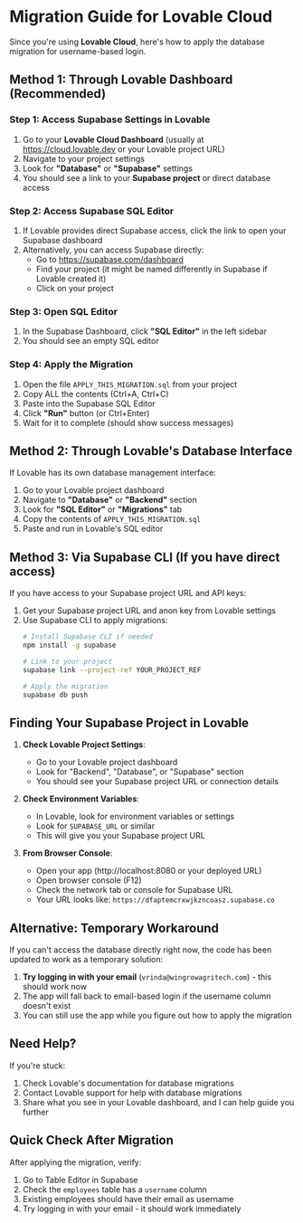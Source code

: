 # Migration Guide for Lovable Cloud

Since you're using **Lovable Cloud**, here's how to apply the database migration for username-based login.

## Method 1: Through Lovable Dashboard (Recommended)

### Step 1: Access Supabase Settings in Lovable
1. Go to your **Lovable Cloud Dashboard** (usually at https://cloud.lovable.dev or your Lovable project URL)
2. Navigate to your project settings
3. Look for **"Database"** or **"Supabase"** settings
4. You should see a link to your **Supabase project** or direct database access

### Step 2: Access Supabase SQL Editor
1. If Lovable provides direct Supabase access, click the link to open your Supabase dashboard
2. Alternatively, you can access Supabase directly:
   - Go to https://supabase.com/dashboard
   - Find your project (it might be named differently in Supabase if Lovable created it)
   - Click on your project

### Step 3: Open SQL Editor
1. In the Supabase Dashboard, click **"SQL Editor"** in the left sidebar
2. You should see an empty SQL editor

### Step 4: Apply the Migration
1. Open the file `APPLY_THIS_MIGRATION.sql` from your project
2. Copy ALL the contents (Ctrl+A, Ctrl+C)
3. Paste into the Supabase SQL Editor
4. Click **"Run"** button (or Ctrl+Enter)
5. Wait for it to complete (should show success messages)

## Method 2: Through Lovable's Database Interface

If Lovable has its own database management interface:

1. Go to your Lovable project dashboard
2. Navigate to **"Database"** or **"Backend"** section
3. Look for **"SQL Editor"** or **"Migrations"** tab
4. Copy the contents of `APPLY_THIS_MIGRATION.sql`
5. Paste and run in Lovable's SQL editor

## Method 3: Via Supabase CLI (If you have direct access)

If you have access to your Supabase project URL and API keys:

1. Get your Supabase project URL and anon key from Lovable settings
2. Use Supabase CLI to apply migrations:
   ```bash
   # Install Supabase CLI if needed
   npm install -g supabase
   
   # Link to your project
   supabase link --project-ref YOUR_PROJECT_REF
   
   # Apply the migration
   supabase db push
   ```

## Finding Your Supabase Project in Lovable

1. **Check Lovable Project Settings**:
   - Go to your Lovable project dashboard
   - Look for "Backend", "Database", or "Supabase" section
   - You should see your Supabase project URL or connection details

2. **Check Environment Variables**:
   - In Lovable, look for environment variables or settings
   - Look for `SUPABASE_URL` or similar
   - This will give you your Supabase project URL

3. **From Browser Console**:
   - Open your app (http://localhost:8080 or your deployed URL)
   - Open browser console (F12)
   - Check the network tab or console for Supabase URL
   - Your URL looks like: `https://dfaptemcrxwjkzncoasz.supabase.co`

## Alternative: Temporary Workaround

If you can't access the database directly right now, the code has been updated to work as a temporary solution:

1. **Try logging in with your email** (`vrinda@wingrowagritech.com`) - this should work now
2. The app will fall back to email-based login if the username column doesn't exist
3. You can still use the app while you figure out how to apply the migration

## Need Help?

If you're stuck:
1. Check Lovable's documentation for database migrations
2. Contact Lovable support for help with database migrations
3. Share what you see in your Lovable dashboard, and I can help guide you further

## Quick Check After Migration

After applying the migration, verify:
1. Go to Table Editor in Supabase
2. Check the `employees` table has a `username` column
3. Existing employees should have their email as username
4. Try logging in with your email - it should work immediately

